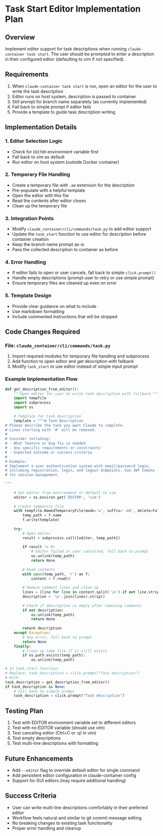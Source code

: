 # Task Start Editor Implementation Plan

## Overview
Implement editor support for task descriptions when running `claude-container task start`. The user should be prompted to enter a description in their configured editor (defaulting to vim if not specified).

## Requirements
1. When `claude-container task start` is run, open an editor for the user to write the task description
2. Editor runs on host system, description is passed to container
3. Still prompt for branch name separately (as currently implemented)
4. Fall back to simple prompt if editor fails
5. Provide a template to guide task description writing

## Implementation Details

### 1. Editor Selection Logic
- Check for `EDITOR` environment variable first
- Fall back to vim as default
- Run editor on host system (outside Docker container)

### 2. Temporary File Handling
- Create a temporary file with `.md` extension for the description
- Pre-populate with a helpful template
- Open the editor with this file
- Read the contents after editor closes
- Clean up the temporary file

### 3. Integration Points
- Modify `claude_container/cli/commands/task.py` to add editor support
- Update the `task_start` function to use editor for description before container creation
- Keep the branch name prompt as-is
- Pass the collected description to container as before

### 4. Error Handling
- If editor fails to open or user cancels, fall back to simple `click.prompt()`
- Handle empty descriptions (prompt user to retry or use simple prompt)
- Ensure temporary files are cleaned up even on error

### 5. Template Design
- Provide clear guidance on what to include
- Use markdown formatting
- Include commented instructions that will be stripped

## Code Changes Required

### File: `claude_container/cli/commands/task.py`
1. Import required modules for temporary file handling and subprocess
2. Add function to open editor and get description with fallback
3. Modify `task_start` to use editor instead of simple input prompt

### Example Implementation Flow
```python
def get_description_from_editor():
    """Open editor for user to write task description with fallback."""
    import tempfile
    import subprocess
    import os
    
    # Template for task description
    template = """# Task Description
# Please describe the task you want Claude to complete.
# Lines starting with '#' will be removed.
# 
# Consider including:
# - What feature or bug fix is needed
# - Any specific requirements or constraints
# - Expected outcome or success criteria
#
# Example:
# Implement a user authentication system with email/password login,
# including registration, login, and logout endpoints. Use JWT tokens
# for session management.

"""
    
    # Get editor from environment or default to vim
    editor = os.environ.get('EDITOR', 'vim')
    
    # Create temporary file
    with tempfile.NamedTemporaryFile(mode='w', suffix='.md', delete=False) as f:
        temp_path = f.name
        f.write(template)
    
    try:
        # Open editor
        result = subprocess.call([editor, temp_path])
        
        if result != 0:
            # Editor failed or user cancelled, fall back to prompt
            os.unlink(temp_path)
            return None
        
        # Read contents
        with open(temp_path, 'r') as f:
            content = f.read()
        
        # Remove comment lines and clean up
        lines = [line for line in content.split('\n') if not line.strip().startswith('#')]
        description = '\n'.join(lines).strip()
        
        # Check if description is empty after removing comments
        if not description:
            os.unlink(temp_path)
            return None
            
        return description
    except Exception:
        # Any error, fall back to prompt
        return None
    finally:
        # Clean up temp file if it still exists
        if os.path.exists(temp_path):
            os.unlink(temp_path)

# In task_start function:
# Replace: task_description = click.prompt("Task description")
# With:
task_description = get_description_from_editor()
if task_description is None:
    # Fall back to simple prompt
    task_description = click.prompt("Task description")
```

## Testing Plan
1. Test with EDITOR environment variable set to different editors
2. Test with no EDITOR variable (should use vim)
3. Test canceling editor (Ctrl+C or :q! in vim)
4. Test empty descriptions
5. Test multi-line descriptions with formatting

## Future Enhancements
- Add `--editor` flag to override default editor for single command
- Add persistent editor configuration in claude-container config
- Support for GUI editors (may require additional handling)

## Success Criteria
- User can write multi-line descriptions comfortably in their preferred editor
- Workflow feels natural and similar to git commit message editing
- No breaking changes to existing task functionality
- Proper error handling and cleanup